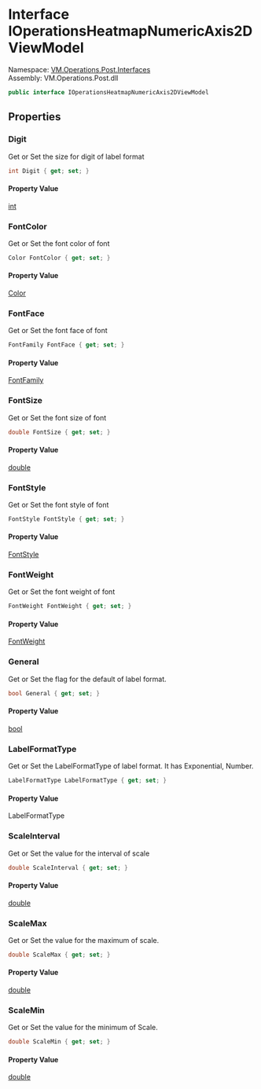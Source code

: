 # Interface IOperationsHeatmapNumericAxis2DViewModel

Namespace: [VM.Operations.Post.Interfaces](VM.Operations.Post.Interfaces.md)  
Assembly: VM.Operations.Post.dll  

```csharp
public interface IOperationsHeatmapNumericAxis2DViewModel
```

## Properties

### Digit

Get or Set the size for digit of label format

```csharp
int Digit { get; set; }
```

#### Property Value

 [int](https://learn.microsoft.com/dotnet/api/system.int32)

### FontColor

Get or Set the font color of font

```csharp
Color FontColor { get; set; }
```

#### Property Value

 [Color](https://learn.microsoft.com/dotnet/api/system.windows.media.color)

### FontFace

Get or Set the font face of font

```csharp
FontFamily FontFace { get; set; }
```

#### Property Value

 [FontFamily](https://learn.microsoft.com/dotnet/api/system.windows.media.fontfamily)

### FontSize

Get or Set the font size of font

```csharp
double FontSize { get; set; }
```

#### Property Value

 [double](https://learn.microsoft.com/dotnet/api/system.double)

### FontStyle

Get or Set the font style of font

```csharp
FontStyle FontStyle { get; set; }
```

#### Property Value

 [FontStyle](https://learn.microsoft.com/dotnet/api/system.windows.fontstyle)

### FontWeight

Get or Set the font weight of font

```csharp
FontWeight FontWeight { get; set; }
```

#### Property Value

 [FontWeight](https://learn.microsoft.com/dotnet/api/system.windows.fontweight)

### General

Get or Set the flag for the default of label format.

```csharp
bool General { get; set; }
```

#### Property Value

 [bool](https://learn.microsoft.com/dotnet/api/system.boolean)

### LabelFormatType

Get or Set the LabelFormatType of label format. It has Exponential, Number.

```csharp
LabelFormatType LabelFormatType { get; set; }
```

#### Property Value

 LabelFormatType

### ScaleInterval

Get or Set the value for the interval of scale

```csharp
double ScaleInterval { get; set; }
```

#### Property Value

 [double](https://learn.microsoft.com/dotnet/api/system.double)

### ScaleMax

Get or Set the value for the maximum of scale.

```csharp
double ScaleMax { get; set; }
```

#### Property Value

 [double](https://learn.microsoft.com/dotnet/api/system.double)

### ScaleMin

Get or Set the value for the minimum of Scale.

```csharp
double ScaleMin { get; set; }
```

#### Property Value

 [double](https://learn.microsoft.com/dotnet/api/system.double)


